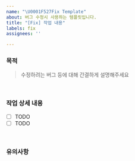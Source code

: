 ```yaml
---
name: "\U0001F527Fix Template"
about: 버그 수정시 사용하는 템플릿입니다.
title: "[Fix] 작업 내용"
labels: fix
assignees: ''

---
```


### 목적
> 수정하려는 버그 등에 대해 간결하게 설명해주세요

<br />

### 작업 상세 내용
- [ ] TODO
- [ ] TODO

<br />

### 유의사항

<br />
